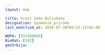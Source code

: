```yaml
---
layout: map

title: Hrast Zeke Buljubaše
designation: Spomenik prirode
last_modified_at: 2018-07-30T09:53:13+02:00

WDPA: [555589095]
BioRaS: [383]
geoSrbija:
---
```

